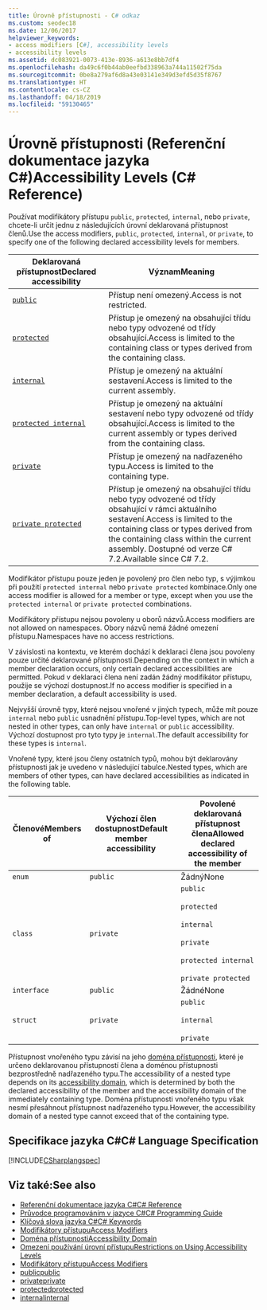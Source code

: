 ```yaml
---
title: Úrovně přístupnosti - C# odkaz
ms.custom: seodec18
ms.date: 12/06/2017
helpviewer_keywords:
- access modifiers [C#], accessibility levels
- accessibility levels
ms.assetid: dc083921-0073-413e-8936-a613e8bb7df4
ms.openlocfilehash: da49c6f0b44ab0eefbd338963a744a11502f75da
ms.sourcegitcommit: 0be8a279af6d8a43e03141e349d3efd5d35f8767
ms.translationtype: HT
ms.contentlocale: cs-CZ
ms.lasthandoff: 04/18/2019
ms.locfileid: "59130465"
---
```

# <a name="accessibility-levels-c-reference"></a><span data-ttu-id="76cdc-102">Úrovně přístupnosti (Referenční dokumentace jazyka C#)</span><span class="sxs-lookup"><span data-stu-id="76cdc-102">Accessibility Levels (C# Reference)</span></span>

<span data-ttu-id="76cdc-103">Používat modifikátory přístupu `public`, `protected`, `internal`, nebo `private`, chcete-li určit jednu z následujících úrovní deklarovaná přístupnost členů.</span><span class="sxs-lookup"><span data-stu-id="76cdc-103">Use the access modifiers, `public`, `protected`, `internal`, or `private`, to specify one of the following declared accessibility levels for members.</span></span>  
  
|<span data-ttu-id="76cdc-104">Deklarovaná přístupnost</span><span class="sxs-lookup"><span data-stu-id="76cdc-104">Declared accessibility</span></span>|<span data-ttu-id="76cdc-105">Význam</span><span class="sxs-lookup"><span data-stu-id="76cdc-105">Meaning</span></span>|  
|----------------------------|-------------|  
|[`public`](public.md)|<span data-ttu-id="76cdc-106">Přístup není omezený.</span><span class="sxs-lookup"><span data-stu-id="76cdc-106">Access is not restricted.</span></span>|  
|[`protected`](protected.md)|<span data-ttu-id="76cdc-107">Přístup je omezený na obsahující třídu nebo typy odvozené od třídy obsahující.</span><span class="sxs-lookup"><span data-stu-id="76cdc-107">Access is limited to the containing class or types derived from the containing class.</span></span>|  
|[`internal`](internal.md)|<span data-ttu-id="76cdc-108">Přístup je omezený na aktuální sestavení.</span><span class="sxs-lookup"><span data-stu-id="76cdc-108">Access is limited to the current assembly.</span></span>|  
|[`protected internal`](protected-internal.md)|<span data-ttu-id="76cdc-109">Přístup je omezený na aktuální sestavení nebo typy odvozené od třídy obsahující.</span><span class="sxs-lookup"><span data-stu-id="76cdc-109">Access is limited to the current assembly or types derived from the containing class.</span></span>|  
|[`private`](private.md)|<span data-ttu-id="76cdc-110">Přístup je omezený na nadřazeného typu.</span><span class="sxs-lookup"><span data-stu-id="76cdc-110">Access is limited to the containing type.</span></span>|  
|[`private protected`](private-protected.md)|<span data-ttu-id="76cdc-111">Přístup je omezený na obsahující třídu nebo typy odvozené od třídy obsahující v rámci aktuálního sestavení.</span><span class="sxs-lookup"><span data-stu-id="76cdc-111">Access is limited to the containing class or types derived from the containing class within the current assembly.</span></span> <span data-ttu-id="76cdc-112">Dostupné od verze C# 7.2.</span><span class="sxs-lookup"><span data-stu-id="76cdc-112">Available since C# 7.2.</span></span> |  
  
 <span data-ttu-id="76cdc-113">Modifikátor přístupu pouze jeden je povolený pro člen nebo typ, s výjimkou při použití `protected internal` nebo `private protected` kombinace.</span><span class="sxs-lookup"><span data-stu-id="76cdc-113">Only one access modifier is allowed for a member or type, except when you use the `protected internal` or `private protected` combinations.</span></span>  
  
 <span data-ttu-id="76cdc-114">Modifikátory přístupu nejsou povoleny u oborů názvů.</span><span class="sxs-lookup"><span data-stu-id="76cdc-114">Access modifiers are not allowed on namespaces.</span></span> <span data-ttu-id="76cdc-115">Obory názvů nemá žádné omezení přístupu.</span><span class="sxs-lookup"><span data-stu-id="76cdc-115">Namespaces have no access restrictions.</span></span>  
  
 <span data-ttu-id="76cdc-116">V závislosti na kontextu, ve kterém dochází k deklaraci člena jsou povoleny pouze určité deklarované přístupnosti.</span><span class="sxs-lookup"><span data-stu-id="76cdc-116">Depending on the context in which a member declaration occurs, only certain declared accessibilities are permitted.</span></span> <span data-ttu-id="76cdc-117">Pokud v deklaraci člena není zadán žádný modifikátor přístupu, použije se výchozí dostupnost.</span><span class="sxs-lookup"><span data-stu-id="76cdc-117">If no access modifier is specified in a member declaration, a default accessibility is used.</span></span>  
  
 <span data-ttu-id="76cdc-118">Nejvyšší úrovně typy, které nejsou vnořené v jiných typech, může mít pouze `internal` nebo `public` usnadnění přístupu.</span><span class="sxs-lookup"><span data-stu-id="76cdc-118">Top-level types, which are not nested in other types, can only have `internal` or `public` accessibility.</span></span> <span data-ttu-id="76cdc-119">Výchozí dostupnost pro tyto typy je `internal`.</span><span class="sxs-lookup"><span data-stu-id="76cdc-119">The default accessibility for these types is `internal`.</span></span>  
  
 <span data-ttu-id="76cdc-120">Vnořené typy, které jsou členy ostatních typů, mohou být deklarovány přístupnosti jak je uvedeno v následující tabulce.</span><span class="sxs-lookup"><span data-stu-id="76cdc-120">Nested types, which are members of other types, can have declared accessibilities as indicated in the following table.</span></span>  
  
|<span data-ttu-id="76cdc-121">Členové</span><span class="sxs-lookup"><span data-stu-id="76cdc-121">Members of</span></span>|<span data-ttu-id="76cdc-122">Výchozí člen dostupnost</span><span class="sxs-lookup"><span data-stu-id="76cdc-122">Default member accessibility</span></span>|<span data-ttu-id="76cdc-123">Povolené deklarovaná přístupnost člena</span><span class="sxs-lookup"><span data-stu-id="76cdc-123">Allowed declared accessibility of the member</span></span>|  
|----------------|----------------------------------|--------------------------------------------------|  
|`enum`|`public`|<span data-ttu-id="76cdc-124">Žádný</span><span class="sxs-lookup"><span data-stu-id="76cdc-124">None</span></span>|  
|`class`|`private`|`public`<br /><br /> `protected`<br /><br /> `internal`<br /><br /> `private`<br /><br /> `protected internal` <br /><br />`private protected`|  
|`interface`|`public`|<span data-ttu-id="76cdc-125">Žádné</span><span class="sxs-lookup"><span data-stu-id="76cdc-125">None</span></span>|  
|`struct`|`private`|`public`<br /><br /> `internal`<br /><br /> `private`|  
  
 <span data-ttu-id="76cdc-126">Přístupnost vnořeného typu závisí na jeho [doména přístupnosti](../../../csharp/language-reference/keywords/accessibility-domain.md), které je určeno deklarovanou přístupností člena a doménou přístupnosti bezprostředně nadřazeného typu.</span><span class="sxs-lookup"><span data-stu-id="76cdc-126">The accessibility of a nested type depends on its [accessibility domain](../../../csharp/language-reference/keywords/accessibility-domain.md), which is determined by both the declared accessibility of the member and the accessibility domain of the immediately containing type.</span></span> <span data-ttu-id="76cdc-127">Doména přístupnosti vnořeného typu však nesmí přesáhnout přístupnost nadřazeného typu.</span><span class="sxs-lookup"><span data-stu-id="76cdc-127">However, the accessibility domain of a nested type cannot exceed that of the containing type.</span></span>  
  
## <a name="c-language-specification"></a><span data-ttu-id="76cdc-128">Specifikace jazyka C#</span><span class="sxs-lookup"><span data-stu-id="76cdc-128">C# Language Specification</span></span>  
 [!INCLUDE[CSharplangspec](~/includes/csharplangspec-md.md)]  
  
## <a name="see-also"></a><span data-ttu-id="76cdc-129">Viz také:</span><span class="sxs-lookup"><span data-stu-id="76cdc-129">See also</span></span>

- [<span data-ttu-id="76cdc-130">Referenční dokumentace jazyka C#</span><span class="sxs-lookup"><span data-stu-id="76cdc-130">C# Reference</span></span>](../../../csharp/language-reference/index.md)
- [<span data-ttu-id="76cdc-131">Průvodce programováním v jazyce C#</span><span class="sxs-lookup"><span data-stu-id="76cdc-131">C# Programming Guide</span></span>](../../../csharp/programming-guide/index.md)
- [<span data-ttu-id="76cdc-132">Klíčová slova jazyka C#</span><span class="sxs-lookup"><span data-stu-id="76cdc-132">C# Keywords</span></span>](../../../csharp/language-reference/keywords/index.md)
- [<span data-ttu-id="76cdc-133">Modifikátory přístupu</span><span class="sxs-lookup"><span data-stu-id="76cdc-133">Access Modifiers</span></span>](../../../csharp/language-reference/keywords/access-modifiers.md)
- [<span data-ttu-id="76cdc-134">Doména přístupnosti</span><span class="sxs-lookup"><span data-stu-id="76cdc-134">Accessibility Domain</span></span>](../../../csharp/language-reference/keywords/accessibility-domain.md)
- [<span data-ttu-id="76cdc-135">Omezení používání úrovní přístupu</span><span class="sxs-lookup"><span data-stu-id="76cdc-135">Restrictions on Using Accessibility Levels</span></span>](../../../csharp/language-reference/keywords/restrictions-on-using-accessibility-levels.md)
- [<span data-ttu-id="76cdc-136">Modifikátory přístupu</span><span class="sxs-lookup"><span data-stu-id="76cdc-136">Access Modifiers</span></span>](../../../csharp/programming-guide/classes-and-structs/access-modifiers.md)
- [<span data-ttu-id="76cdc-137">public</span><span class="sxs-lookup"><span data-stu-id="76cdc-137">public</span></span>](../../../csharp/language-reference/keywords/public.md)
- [<span data-ttu-id="76cdc-138">private</span><span class="sxs-lookup"><span data-stu-id="76cdc-138">private</span></span>](../../../csharp/language-reference/keywords/private.md)
- [<span data-ttu-id="76cdc-139">protected</span><span class="sxs-lookup"><span data-stu-id="76cdc-139">protected</span></span>](../../../csharp/language-reference/keywords/protected.md)
- [<span data-ttu-id="76cdc-140">internal</span><span class="sxs-lookup"><span data-stu-id="76cdc-140">internal</span></span>](../../../csharp/language-reference/keywords/internal.md)
